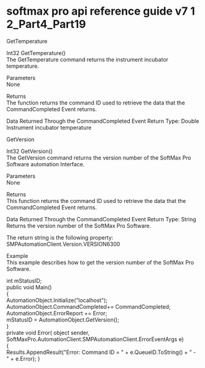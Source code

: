 # softmax pro api reference guide v7 1 2\_Part4\_Part19

GetTemperature

Int32 GetTemperature()\
The GetTemperature command returns the instrument incubator temperature.

Parameters\
None

Returns\
The function returns the command ID used to retrieve the data that the CommandCompleted Event returns.

Data Returned Through the CommandCompleted Event Return Type: Double\
Instrument incubator temperature

GetVersion

Int32 GetVersion()\
The GetVersion command returns the version number of the SoftMax Pro Software automation Interface.

Parameters\
None

Returns\
This function returns the command ID used to retrieve the data that the CommandCompleted Event returns.

Data Returned Through the CommandCompleted Event Return Type: String\
Returns the version number of the SoftMax Pro Software.

The return string is the following property:\
SMPAutomationClient.Version.VERSION6300

Example\
This example describes how to get the version number of the SoftMax Pro Software.

int mStatusID;\
public void Main()\
{\
AutomationObject.Initialize("localhost");\
AutomationObject.CommandCompleted+= CommandCompleted;\
AutomationObject.ErrorReport += Error;\
mStatusID = AutomationObject.GetVersion();\
}\
private void Error( object sender,\
SoftMaxPro.AutomationClient.SMPAutomationClient.ErrorEventArgs e)\
{\
Results.AppendResult("Error: Command ID = " + e.QueueID.ToString() + " - " + e.Error); }
